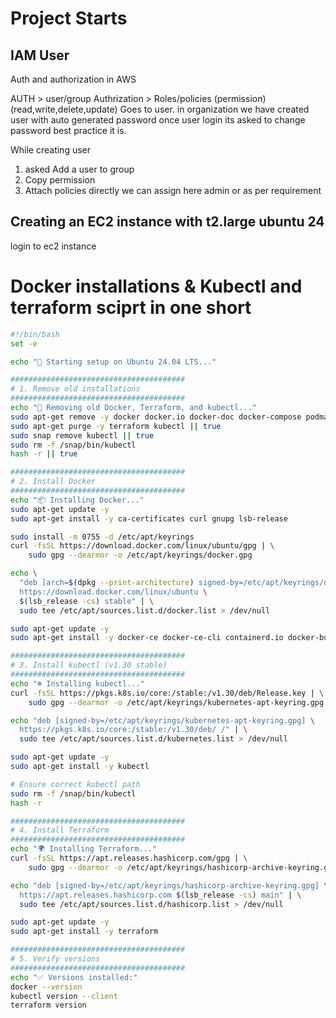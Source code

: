 # Project Starts

## IAM User

Auth and authorization in AWS

AUTH > user/group
Authrization > Roles/policies (permission)(read,write,delete,update) Goes to user.
in organization we have created user with auto generated password once user login its asked to change password best practice it is.

While creating user 
1. asked Add a user to group  
2. Copy permission  
3. Attach policies directly we can assign here admin or as per requirement

## Creating an EC2 instance with t2.large ubuntu 24  

login to ec2 instance

# Docker installations & Kubectl and terraform sciprt in one short

```bash
#!/bin/bash
set -e

echo "🚀 Starting setup on Ubuntu 24.04 LTS..."

#######################################
# 1. Remove old installations
#######################################
echo "🧹 Removing old Docker, Terraform, and kubectl..."
sudo apt-get remove -y docker docker.io docker-doc docker-compose podman-docker containerd runc || true
sudo apt-get purge -y terraform kubectl || true
sudo snap remove kubectl || true
sudo rm -f /snap/bin/kubectl
hash -r || true

#######################################
# 2. Install Docker
#######################################
echo "📦 Installing Docker..."
sudo apt-get update -y
sudo apt-get install -y ca-certificates curl gnupg lsb-release

sudo install -m 0755 -d /etc/apt/keyrings
curl -fsSL https://download.docker.com/linux/ubuntu/gpg | \
    sudo gpg --dearmor -o /etc/apt/keyrings/docker.gpg

echo \
  "deb [arch=$(dpkg --print-architecture) signed-by=/etc/apt/keyrings/docker.gpg] \
  https://download.docker.com/linux/ubuntu \
  $(lsb_release -cs) stable" | \
  sudo tee /etc/apt/sources.list.d/docker.list > /dev/null

sudo apt-get update -y
sudo apt-get install -y docker-ce docker-ce-cli containerd.io docker-buildx-plugin docker-compose-plugin

#######################################
# 3. Install kubectl (v1.30 stable)
#######################################
echo "☸️ Installing kubectl..."
curl -fsSL https://pkgs.k8s.io/core:/stable:/v1.30/deb/Release.key | \
    sudo gpg --dearmor -o /etc/apt/keyrings/kubernetes-apt-keyring.gpg

echo "deb [signed-by=/etc/apt/keyrings/kubernetes-apt-keyring.gpg] \
  https://pkgs.k8s.io/core:/stable:/v1.30/deb/ /" | \
  sudo tee /etc/apt/sources.list.d/kubernetes.list > /dev/null

sudo apt-get update -y
sudo apt-get install -y kubectl

# Ensure correct kubectl path
sudo rm -f /snap/bin/kubectl
hash -r

#######################################
# 4. Install Terraform
#######################################
echo "🌍 Installing Terraform..."
curl -fsSL https://apt.releases.hashicorp.com/gpg | \
    sudo gpg --dearmor -o /etc/apt/keyrings/hashicorp-archive-keyring.gpg

echo "deb [signed-by=/etc/apt/keyrings/hashicorp-archive-keyring.gpg] \
  https://apt.releases.hashicorp.com $(lsb_release -cs) main" | \
  sudo tee /etc/apt/sources.list.d/hashicorp.list > /dev/null

sudo apt-get update -y
sudo apt-get install -y terraform

#######################################
# 5. Verify versions
#######################################
echo "✅ Versions installed:"
docker --version
kubectl version --client
terraform version

```
